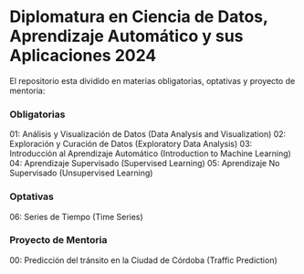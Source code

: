 # Diplomatura en Ciencia de Datos, Aprendizaje Automático y sus Aplicaciones 2024

El repositorio esta dividido en materias obligatorias, optativas y proyecto de mentoria: 

### Obligatorias
01: Análisis y Visualización de Datos (Data Analysis and Visualization)
02: Exploración y Curación de Datos (Exploratory Data Analysis)
03: Introducción al Aprendizaje Automático (Introduction to Machine Learning)
04: Aprendizaje Supervisado (Supervised Learning)
05: Aprendizaje No Supervisado (Unsupervised Learning)

### Optativas
06: Series de Tiempo (Time Series)

### Proyecto de Mentoria
00: Predicción del tránsito en la Ciudad de Córdoba (Traffic Prediction)